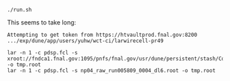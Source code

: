 

```bash!
./run.sh
```
This seems to take long:
```bash!
Attempting to get token from https://htvaultprod.fnal.gov:8200 .../exp/dune/app/users/yuhw/wct-ci/larwirecell-pr49
```

```bash!
lar -n 1 -c pdsp.fcl -s xroot://fndca1.fnal.gov:1095/pnfs/fnal.gov/usr/dune/persistent/stash/ContinuousIntegration/protoDUNEsp/datareco/np04_raw_run005809_0004_dl6.root -o tmp.root
lar -n 1 -c pdsp.fcl -s np04_raw_run005809_0004_dl6.root -o tmp.root
```
